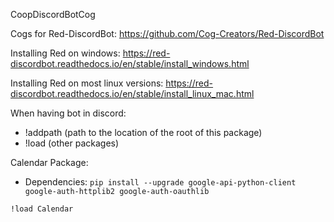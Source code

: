 CoopDiscordBotCog

Cogs for Red-DiscordBot: https://github.com/Cog-Creators/Red-DiscordBot

Installing Red on windows: https://red-discordbot.readthedocs.io/en/stable/install_windows.html

Installing Red on most linux versions: https://red-discordbot.readthedocs.io/en/stable/install_linux_mac.html

When having bot in discord:
* !addpath (path to the location of the root of this package)
* !load (other packages)
  
Calendar Package:

- Dependencies:
`pip install --upgrade google-api-python-client google-auth-httplib2 google-auth-oauthlib`

`!load Calendar`
